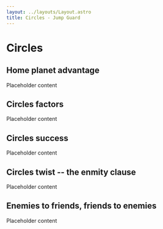 ```yaml
---
layout: ../layouts/Layout.astro
title: Circles - Jump Guard
---
```


# Circles

## Home planet advantage

Placeholder content

## Circles factors

Placeholder content

## Circles success

Placeholder content

## Circles twist -- the enmity clause

Placeholder content

## Enemies to friends, friends to enemies

Placeholder content
